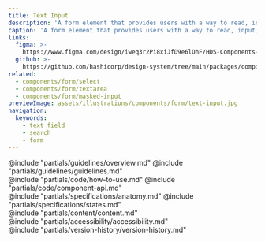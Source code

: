 ```yaml
---
title: Text Input
description: 'A form element that provides users with a way to read, input, or edit data.'
caption: 'A form element that provides users with a way to read, input, or edit data.'
links:
  figma: >-
    https://www.figma.com/design/iweq3r2Pi8xiJfD9e6lOhF/HDS-Components-v2.0?node-id=67406-107808&t=w8xQlWxzH7bwXLe2-1
  github: >-
    https://github.com/hashicorp/design-system/tree/main/packages/components/src/components/hds/form/text-input
related:
  - components/form/select
  - components/form/textarea
  - components/form/masked-input
previewImage: assets/illustrations/components/form/text-input.jpg
navigation:
  keywords:
    - text field
    - search
    - form
---
```


<section data-tab="Guidelines">
  @include "partials/guidelines/overview.md"
  @include "partials/guidelines/guidelines.md"
</section>

<section data-tab="Code">
  @include "partials/code/how-to-use.md"
  @include "partials/code/component-api.md"
</section>

<section data-tab="Specifications">
  @include "partials/specifications/anatomy.md"
  @include "partials/specifications/states.md"
</section>

<section data-tab="Content">
  @include "partials/content/content.md"
</section>

<section data-tab="Accessibility">
  @include "partials/accessibility/accessibility.md"
</section>

<section data-tab="Version history">
  @include "partials/version-history/version-history.md"
</section>
